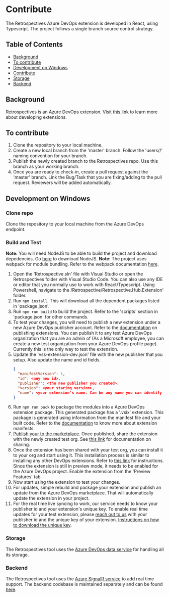 # Contribute

The Retrospectives Azure DevOps extension is developed in React, using Typescript. The project follows a single branch source control strategy.

## Table of Contents
- [Background](#background)
- [To contribute](#to-contribute)
- [Development on Windows](#development-on-windows)
- [Contribute](#contribute)
- [Storage](#storage)
- [Backend](#backend)

## Background
Retrospectives is an Azure DevOps extension. Visit [this link](https://docs.microsoft.com/en-us/azure/devops/extend/?view=vsts) to learn more about developing extensions.

## To contribute
1. Clone the repository to your local machine.
2. Create a new local branch from the 'master' branch. Follow the 'users/<alias>/<nameofyourbranch>' naming convention for your branch. 
3. Publish the newly created branch to the Retrospectives repo. Use this branch as your working branch.
4. Once you are ready to check-in, create a pull request against the 'master' branch. Link the Bug/Task that you are fixing/adding to the pull request. Reviewers will be added automatically.

## Development on Windows
### Clone repo
 Clone the repository to your local machine from the Azure DevOps endpoint.
 
### Build and Test
**Note:** You will need NodeJS to be able to build the project and download depedencies. Go [here](https://nodejs.org/en/download/) to download NodeJS. 
**Note:** The project uses webpack for module bundling. Refer to the webpack documentation [here](https://webpack.js.org/).

1. Open the 'Retrospective.sln' file with Visual Studio or open the Retrospectives folder with Visual Studio Code. You can also use any IDE or editor that you normally use to work with React/Typescript. Using Powershell, navigate to the /Retrospective/Retrospective.Hub.Extension' folder.
2. Run  ```npm install```. This will download all the dependent packages listed in 'package.json'.
3. Run ```npm run build``` to build the project. Refer to the 'scripts' section in 'package.json' for other commands.
4. To test your changes, you will need to publish a new extension under a new Azure DevOps publisher account. Refer to the [documentation](https://docs.microsoft.com/en-us/azure/devops/extend/publish/overview?view=vsts) on publishing extensions. You can publish it to any test Azure DevOps organization that you are an admin of (As a Microsoft employee, you can create a new test organization from your Azure DevOps profile page). Currently this is the only way to test the extension. 
5. Update the 'vss-extension-dev.json' file with the new publisher that you setup. Also update the name and id fields.
    ```json
    {
      "manifestVersion": 1,
      "id": <any new id>,
      "publisher": <the new publisher you created>,
      "version": <your staring version>,
      "name": <your extension's name. Can be any name you can identify by. Eg. Retrospectives-test>,
    }
    ```
6. Run ```npm run pack``` to package the modules into a Azure DevOps extension package. This generated package has a '.vsix' extension. This package is generated using information from the manifest file and your built code. Refer to the [documentation](https://docs.microsoft.com/en-us/azure/devops/extend/develop/manifest?view=vsts) to know more about extension manifests.
7. [Publish your to the marketplace](https://docs.microsoft.com/en-us/azure/devops/extend/publish/overview?view=vsts#publish). Once published, share the extension with the newly created test org. See [this link](https://docs.microsoft.com/en-us/azure/devops/extend/publish/overview?view=vsts#share) for documentation on sharing.
8. Once the extension has been shared with your test org, you can install it to your org and start using it. This installation process is similar to installing any other DevOps extensions. Refer to [this link](https://docs.microsoft.com/en-us/azure/devops/marketplace/install-extension?view=vsts) for instructions. Since the extension is still in preview mode, it needs to be enabled for the Azure DevOps project. Enable the extension from the 'Preview Features' tab.
9. Now start using the extension to test your changes.
10. For updates, simple rebuild and package your extension and publish an update from the Azure DevOps marketplace. That will automatically update the extension in your project.
11. For the real time live syncing to work, our service needs to know your publisher id and your extension's unique key. To enable real time updates for your test extension, please [reach out to us](mailto:retrospectives@microsoft.com?subject=[InnerSource]%20Add%20package%20secret%20for%20backend%20support) with your publisher id and the unique key of your extension. [Instructions on how to download the unique key](https://docs.microsoft.com/en-us/azure/devops/extend/develop/auth?view=vsts#get-your-extensions-key).

### Storage
The Retrospectives tool uses the [Azure DevOps data service](https://docs.microsoft.com/en-us/azure/devops/extend/develop/data-storage?view=vsts) for handling all its storage.

### Backend
The Retrospectives tool uses the [Azure SignalR service](https://azure.microsoft.com/en-us/services/signalr-service/) to add real time support. The backend codebase is maintained separately and can be found [here](https://microsoft.visualstudio.com/DefaultCollection/Universal%20Store/_git/DES.CDID.Reflect.Backend).